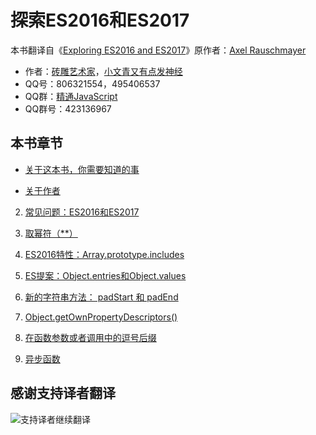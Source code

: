 # 探索ES2016和ES2017 

本书翻译自《[Exploring ES2016 and ES2017](http://exploringjs.com/es2016-es2017/index.html)》原作者：[Axel Rauschmayer](https://twitter.com/rauschma) 

- 作者：[砖雕艺术家](http://wpa.qq.com/msgrd?v=3&uin=806321554&site=qq&menu=yes)，[小文青又有点发神经](http://wpa.qq.com/msgrd?v=3&uin=495406537&site=qq&menu=yes) 
- QQ号：806321554，495406537 
- QQ群：[精通JavaScript](http://shang.qq.com/wpa/qunwpa?idkey=226270a3946e49c5f321887c845c4328da8b4cf8ca966e17f1dba921a3a5f98c) 
- QQ群号：423136967 

## 本书章节 

* [关于这本书，你需要知道的事](https://ecmascript-china.github.io/Exploring-ES2016-and-ES2017/%E5%85%B3%E4%BA%8E%E8%BF%99%E6%9C%AC%E4%B9%A6%EF%BC%8C%E4%BD%A0%E9%9C%80%E8%A6%81%E7%9F%A5%E9%81%93%E7%9A%84%E4%BA%8B) 

* [关于作者](https://ecmascript-china.github.io/Exploring-ES2016-and-ES2017/%E5%85%B3%E4%BA%8E%E4%BD%9C%E8%80%85) 

2. [常见问题：ES2016和ES2017](https://ecmascript-china.github.io/Exploring-ES2016-and-ES2017/2.常见问题：ES2016和ES2017)

3. [取幂符（\*\*）](https://ecmascript-china.github.io/Exploring-ES2016-and-ES2017/3.取幂符) 

4. [ES2016特性：Array.prototype.includes](https://ecmascript-china.github.io/Exploring-ES2016-and-ES2017/4.ES2016特性：Array.prototype.includes) 

5. [ES提案：Object.entries和Object.values](https://ecmascript-china.github.io/Exploring-ES2016-and-ES2017/5.ES提案：Object.entries()和Object.values()) 

6. [新的字符串方法： padStart 和 padEnd](https://ecmascript-china.github.io/Exploring-ES2016-and-ES2017/6.新的字符串方法：padStart和padEnd) 

7. [Object.getOwnPropertyDescriptors()](https://ecmascript-china.github.io/Exploring-ES2016-and-ES2017/7.Object.getOwnPropertyDescriptors()) 

8. [在函数参数或者调用中的逗号后缀](https://ecmascript-china.github.io/Exploring-ES2016-and-ES2017/8.在函数参数或者调用中的逗号后缀) 

9. [异步函数](https://ecmascript-china.github.io/9.异步函数) 


## 感谢支持译者翻译 

![支持译者继续翻译](http://static.ikindness.cn/donate.png)
